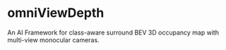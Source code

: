 # omniViewDepth
An AI Framework for class-aware surround BEV 3D occupancy map with multi-view monocular cameras.
